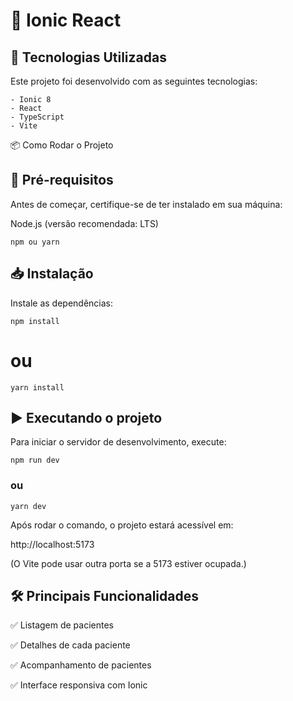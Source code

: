 # 📌 Ionic React

## 🚀 Tecnologias Utilizadas

Este projeto foi desenvolvido com as seguintes tecnologias:

    - Ionic 8
    - React
    - TypeScript
    - Vite

📦 Como Rodar o Projeto

## 🔧 Pré-requisitos

Antes de começar, certifique-se de ter instalado em sua máquina:

Node.js (versão recomendada: LTS)

`npm ou yarn`

## 📥 Instalação

Instale as dependências:

`npm install`

# ou

`yarn install`

## ▶️ Executando o projeto

Para iniciar o servidor de desenvolvimento, execute:

`npm run dev`

### ou

`yarn dev`

Após rodar o comando, o projeto estará acessível em:

http://localhost:5173

(O Vite pode usar outra porta se a 5173 estiver ocupada.)

## 🛠️ Principais Funcionalidades

✅ Listagem de pacientes

✅ Detalhes de cada paciente

✅ Acompanhamento de pacientes

✅ Interface responsiva com Ionic
